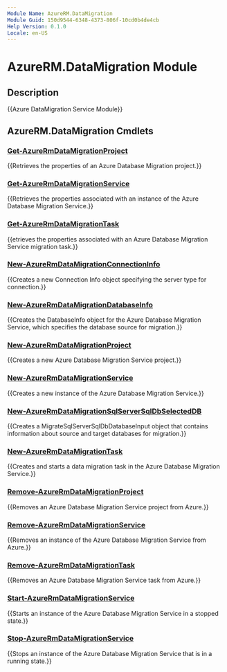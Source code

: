 ```yaml
---
Module Name: AzureRM.DataMigration
Module Guid: 150d9544-6348-4373-806f-10cd0b4de4cb
Help Version: 0.1.0
Locale: en-US
---
```


# AzureRM.DataMigration Module
## Description
{{Azure DataMigration Service Module}}

## AzureRM.DataMigration Cmdlets
### [Get-AzureRmDataMigrationProject](Get-AzureRmDataMigrationProject.md)
{{Retrieves the properties of an Azure Database Migration project.}}

### [Get-AzureRmDataMigrationService](Get-AzureRmDataMigrationService.md)
{{Retrieves the properties associated with an instance of the Azure Database Migration Service.}}

### [Get-AzureRmDataMigrationTask](Get-AzureRmDataMigrationTask.md)
{{etrieves the properties associated with an Azure Database Migration Service migration task.}}

### [New-AzureRmDataMigrationConnectionInfo](New-AzureRmDataMigrationConnectionInfo.md)
{{Creates a new Connection Info object specifying the server type for connection.}}

### [New-AzureRmDataMigrationDatabaseInfo](New-AzureRmDataMigrationDatabaseInfo.md)
{{Creates the DatabaseInfo object for the Azure Database Migration Service, which specifies the database source for migration.}}

### [New-AzureRmDataMigrationProject](New-AzureRmDataMigrationProject.md)
{{Creates a new Azure Database Migration Service project.}}

### [New-AzureRmDataMigrationService](New-AzureRmDataMigrationService.md)
{{Creates a new instance of the Azure Database Migration Service.}}

### [New-AzureRmDataMigrationSqlServerSqlDbSelectedDB](New-AzureRmDataMigrationSqlServerSqlDbSelectedDB.md)
{{Creates a MigrateSqlServerSqlDbDatabaseInput object that contains information about source and target databases for migration.}}

### [New-AzureRmDataMigrationTask](New-AzureRmDataMigrationTask.md)
{{Creates and starts a data migration task in the Azure Database Migration Service.}}

### [Remove-AzureRmDataMigrationProject](Remove-AzureRmDataMigrationProject.md)
{{Removes an Azure Database Migration Service project from Azure.}}

### [Remove-AzureRmDataMigrationService](Remove-AzureRmDataMigrationService.md)
{{Removes an instance of the Azure Database Migration Service from Azure.}}

### [Remove-AzureRmDataMigrationTask](Remove-AzureRmDataMigrationTask.md)
{{Removes an Azure Database Migration Service task from Azure.}}

### [Start-AzureRmDataMigrationService](Start-AzureRmDataMigrationService.md)
{{Starts an instance of the Azure Database Migration Service in a stopped state.}}

### [Stop-AzureRmDataMigrationService](Stop-AzureRmDataMigrationService.md)
{{Stops an instance of the Azure Database Migration Service that is in a running state.}}

